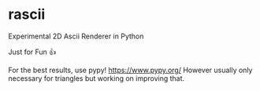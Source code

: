 # rascii
Experimental 2D Ascii Renderer in Python

Just for Fun 👍

For the best results, use pypy! https://www.pypy.org/ However usually only necessary for triangles but working on improving that.
